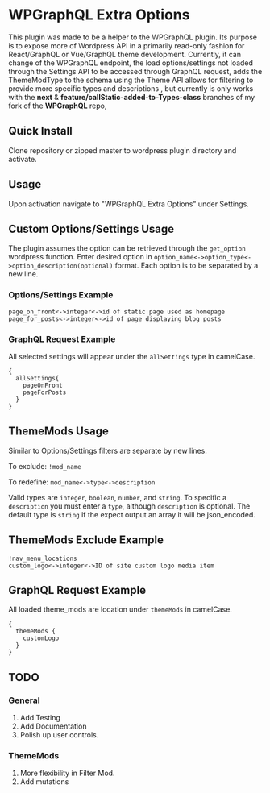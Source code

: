 # WPGraphQL Extra Options
This plugin was made to be a helper to the WPGraphQL plugin. Its purpose is to expose more of Wordpress API in a primarily read-only fashion for React/GraphQL or Vue/GraphQL theme development. Currently, it can change of the WPGraphQL endpoint, the load options/settings not loaded through the Settings API to be accessed through GraphQL request, adds the ThemeModType to the schema using the Theme API allows for filtering to provide more specific types and descriptions , but currently is only works with the **next** & **feature/callStatic-added-to-Types-class** branches of my fork of the **WPGraphQL** repo, 

## Quick Install
Clone repository or zipped master to wordpress plugin directory and activate.

## Usage 
Upon activation navigate to "WPGraphQL Extra Options" under Settings. 

## Custom Options/Settings Usage 
The plugin assumes the option can be retrieved through the `get_option` wordpress function.
Enter desired option in `option_name<->option_type<->option_description(optional)` format. Each option is to be separated by a new line. 

### Options/Settings Example

```
page_on_front<->integer<->id of static page used as homepage
page_for_posts<->integer<->id of page displaying blog posts
```

### GraphQL Request Example
All selected settings will appear under the `allSettings` type in camelCase.

```
{
  allSettings{
    pageOnFront
    pageForPosts
  }
}
```

## ThemeMods Usage
Similar to Options/Settings filters are separate by new lines.

To exclude: `!mod_name`

To redefine: `mod_name<->type<->description`

Valid types are `integer`, `boolean`, `number`, and `string`. To specific a `description` you must enter a `type`, although `description` is optional. The default type is `string` if the expect output an array it will be json_encoded.

## ThemeMods Exclude Example

```
!nav_menu_locations
custom_logo<->integer<->ID of site custom logo media item
```

## GraphQL Request Example
All loaded theme_mods are location under `themeMods` in camelCase.

```
{
  themeMods {
    customLogo
  }
}
```

## TODO

### General
1. Add Testing
2. Add Documentation
3. Polish up user controls.

### ThemeMods
1. More flexibility in Filter Mod.
2. Add mutations